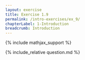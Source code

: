 ```yaml
---
layout: exercise
title: Exercise 1.9
permalink: /intro-exercises/ex_9/
chapterLabel: 1-Introduction
breadcrumb: Introduction
---
```


{% include mathjax_support %}

<div><i class="arrow-up loader" data-chapter="intro-exercises" data-exercise="ex_9" data-rating="0"></i></div>
{% include_relative question.md %}
